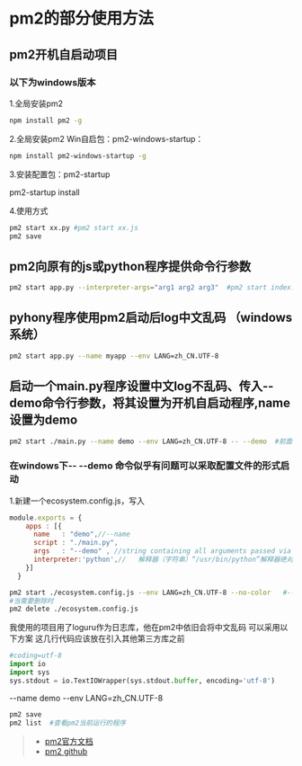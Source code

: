 # pm2的部分使用方法

## pm2开机自启动项目
### 以下为windows版本
1.全局安装pm2
```sh
npm install pm2 -g 
```
2.全局安装pm2 Win自启包：pm2-windows-startup：
```sh
npm install pm2-windows-startup -g
```

3.安装配置包：pm2-startup

pm2-startup install

4.使用方式
```sh
pm2 start xx.py #pm2 start xx.js
pm2 save
```

## pm2向原有的js或python程序提供命令行参数

```sh
pm2 start app.py --interpreter-args="arg1 arg2 arg3"  #pm2 start index.js --interpreter-args="arg1 arg2 arg3"
```

## pyhony程序使用pm2启动后log中文乱码 （windows系统）
```sh
pm2 start app.py --name myapp --env LANG=zh_CN.UTF-8
```


## 启动一个main.py程序设置中文log不乱码、传入--demo命令行参数，将其设置为开机自启动程序,name设置为demo
```sh
pm2 start ./main.py --name demo --env LANG=zh_CN.UTF-8 -- --demo  #前面命令在windows中并不起作用可以采用下面的方案
```
### 在windows下-- --demo 命令似乎有问题可以采取配置文件的形式启动 
1.新建一个ecosystem.config.js，写入
```javascript
module.exports = {
    apps : [{
      name   : "demo",//--name
      script : "./main.py",
      args   : "--demo" , //string containing all arguments passed via CLI to script包含通过CLI传递给脚本的所有参数的字符串
      interpreter:'python',//   解释器（字符串）“/usr/bin/python”解释器绝对路径（默认为node）
    }]
  }
```
```sh
pm2 start ./ecosystem.config.js --env LANG=zh_CN.UTF-8 --no-color   #--no-color在某些情况下可以防止pm2自身日志的乱码
#当需要删除时
pm2 delete ./ecosystem.config.js
```
我使用的项目用了loguru作为日志库，他在pm2中依旧会将中文乱码
可以采用以下方案
这几行代码应该放在引入其他第三方库之前
```python
#coding=utf-8
import io
import sys
sys.stdout = io.TextIOWrapper(sys.stdout.buffer, encoding='utf-8')
```
--name demo --env LANG=zh_CN.UTF-8
```sh
pm2 save
pm2 list  #查看pm2当前运行的程序
```

> - [pm2官方文档](https://pm2.keymetrics.io/)
> - [pm2 github](https://github.com/Unitech/pm2)